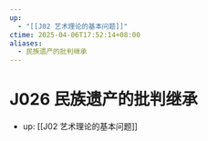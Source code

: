 ```yaml
---
up:
  - "[[J02 艺术理论的基本问题]]"
ctime: 2025-04-06T17:52:14+08:00
aliases:
  - 民族遗产的批判继承
---
```


# J026 民族遗产的批判继承

- up: [[J02 艺术理论的基本问题]]
